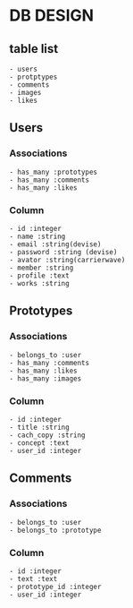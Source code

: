 # DB DESIGN

## table list
```
- users
- protptypes
- comments
- images
- likes
```

## Users

### Associations
```
- has_many :prototypes
- has_many :comments
- has_many :likes
```

### Column
```
- id :integer
- name :string
- email :string(devise)
- password :string (devise)
- avator :string(carrierwave)
- member :string
- profile :text
- works :string
```

## Prototypes

### Associations
```
- belongs_to :user
- has_many :comments
- has_many :likes
- has_many :images
```

### Column
```
- id :integer
- title :string
- cach_copy :string
- concept :text
- user_id :integer
```

## Comments

### Associations
```
- belongs_to :user
- belongs_to :prototype
```

### Column
```
- id :integer
- text :text
- prototype_id :integer
- user_id :integer
```